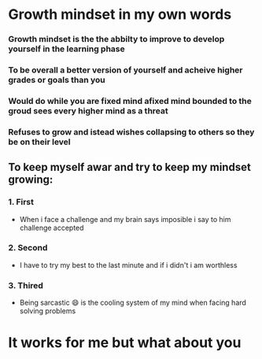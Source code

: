 # Growth mindset in my own words 

### Growth mindset is the the abbilty to improve to develop yourself in the learning phase
### To be overall a better version of yourself and acheive higher grades or goals than you
### Would do while you are fixed mind afixed mind bounded to the groud sees every higher mind as a threat
### Refuses to grow and istead wishes collapsing to others so they be on their level




## To keep myself awar and try to keep my mindset growing:  

### 1. First 
- When i face a challenge and my brain says imposible i say to him challenge accepted

### 2. Second 
- I have to try my best to the last minute and if i didn't i am worthless

### 3. Thired 
- Being sarcastic :smile: is the cooling system of my mind when facing hard solving problems

# It works for me but what about you
